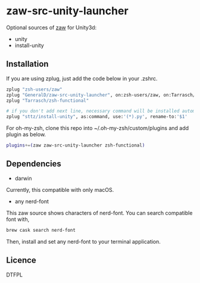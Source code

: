 # zaw-src-unity-launcher

Optional sources of [zaw](https://github.com/zsh-users/zaw) for Unity3d:

- unity
- install-unity

## Installation

If you are using zplug, just add the code below in your .zshrc.

```zsh
zplug "zsh-users/zaw"
zplug "GeneralD/zaw-src-unity-launcher", on:zsh-users/zaw, on:Tarrasch/zsh-functional, defer:2, if:"[[ $OSTYPE == *darwin* ]]"
zplug "Tarrasch/zsh-functional"

# if you don't add next line, necessary command will be installed automatically.
zplug "sttz/install-unity", as:command, use:'(*).py', rename-to:'$1'
```

For oh-my-zsh, clone this repo into ~/.oh-my-zsh/custom/plugins and add plugin as below.

```zsh
plugins+=(zaw zaw-src-unity-launcher zsh-functional)
```

## Dependencies

- darwin
 
Currently, this compatible with only macOS.

- any nerd-font

This zaw source shows characters of nerd-font.
You can search compatible font with,

```sh
brew cask search nerd-font
```

Then, install and set any nerd-font to your terminal application.

## Licence

DTFPL
